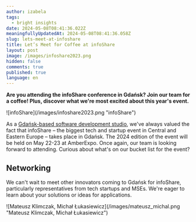 ```yaml
---
author: izabela
tags:
  - bright insights
date: 2024-05-08T08:41:36.022Z
meaningfullyUpdatedAt: 2024-05-08T08:41:36.058Z
slug: lets-meet-at-infoshare
title: Let’s Meet for Coffee at infoShare
layout: post
image: /images/infoshare2023.png
hidden: false
comments: true
published: true
language: en
---
```

**Are you attending the infoShare conference in Gdańsk? Join our team for a coffee! Plus, discover what we're most excited about this year's event.**

<div className="image">![infoShare](/images/infoshare2023.png "infoShare")</div>

As a [Gdańsk-based software development studio](/our-areas/gdansk-software-company/), we've always valued the fact that infoShare – the biggest tech and startup event in Central and Eastern Europe – takes place in Gdańsk. The 2024 edition of the event will be held on May 22-23 at AmberExpo. Once again, our team is looking forward to attending. Curious about what's on our bucket list for the event?

## Networking

We can't wait to meet other innovators coming to Gdańsk for infoShare, particularly representatives from tech startups and MSEs. We're eager to learn about your solutions or ideas for applications.

<div className="image">![Mateusz Klimczak, Michał Łukasiewicz](/images/mateusz_michal.png "Mateusz Klimczak, Michał Łukasiewicz")</div>